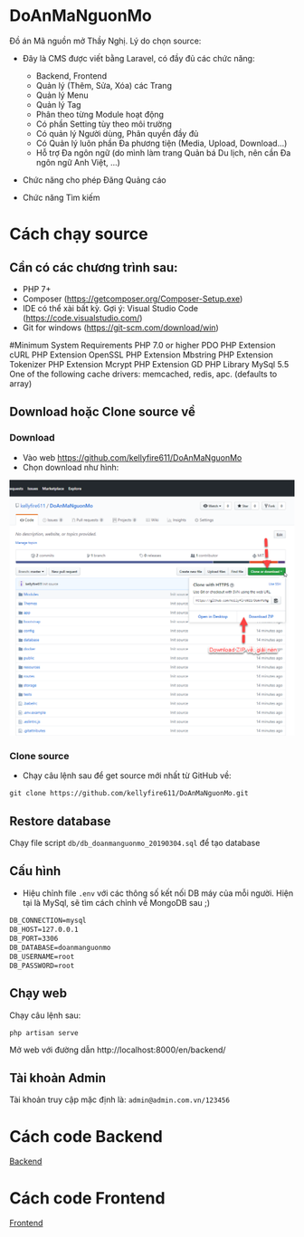 # DoAnMaNguonMo
Đồ án Mã nguồn mở Thầy Nghị. Lý do chọn source:
- Đây là CMS được viết bằng Laravel, có đầy đủ các chức năng:
    - Backend, Frontend
    - Quản lý (Thêm, Sửa, Xóa) các Trang
    - Quản lý Menu
    - Quản lý Tag
    - Phân theo từng Module hoạt động
    - Có phần Setting tùy theo môi trường
    - Có quản lý Người dùng, Phân quyền đầy đủ
    - Có Quản lý luôn phần Đa phương tiện (Media, Upload, Download...)
    - Hỗ trợ Đa ngôn ngữ (do mình làm trang Quản bá Du lịch, nên cần Đa ngôn ngữ Anh Việt, ...)

- Chức năng cho phép Đăng Quảng cáo
- Chức năng Tìm kiếm

# Cách chạy source
## Cần có các chương trình sau:
- PHP 7+
- Composer (https://getcomposer.org/Composer-Setup.exe)
- IDE có thể xài bất kỳ. Gợi ý: Visual Studio Code (https://code.visualstudio.com/)
- Git for windows (https://git-scm.com/download/win)

#Minimum System Requirements
PHP 7.0 or higher
PDO PHP Extension
cURL PHP Extension
OpenSSL PHP Extension
Mbstring PHP Extension
Tokenizer PHP Extension
Mcrypt PHP Extension
GD PHP Library
MySql 5.5
One of the following cache drivers: memcached, redis, apc. (defaults to array)

## Download hoặc Clone source về
### Download
- Vào web https://github.com/kellyfire611/DoAnMaNguonMo
- Chọn download như hình:

![Download Source](doc/assets/download-source.png)

### Clone source
- Chạy câu lệnh sau để get source mới nhất từ GitHub về:
```
git clone https://github.com/kellyfire611/DoAnMaNguonMo.git
```

## Restore database
Chạy file script `db/db_doanmanguonmo_20190304.sql` để tạo database

## Cấu hình
- Hiệu chỉnh file `.env` với các thông số kết nối DB máy của mỗi người. Hiện tại là MySql, sẽ tìm cách chỉnh về MongoDB sau ;)
```
DB_CONNECTION=mysql
DB_HOST=127.0.0.1
DB_PORT=3306
DB_DATABASE=doanmanguonmo
DB_USERNAME=root
DB_PASSWORD=root
```

## Chạy web
Chạy câu lệnh sau:
```
php artisan serve
```
Mở web với đường dẫn http://localhost:8000/en/backend/

## Tài khoản Admin
Tài khoản truy cập mặc định là: `admin@admin.com.vn/123456`

# Cách code Backend
[Backend](backend.md)

# Cách code Frontend
[Frontend](frontend.md)